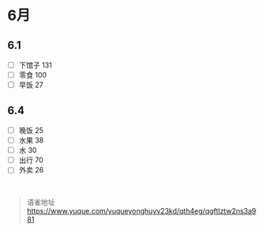 # 6月
## 6.1

- [ ] 下馆子 131
- [ ] 零食 100
- [ ] 早饭 27

## 6.4

- [ ] 晚饭 25
- [ ] 水果 38
- [ ] 水 30
- [ ] 出行 70
- [ ] 外卖 26

<br>
  
> 语雀地址 https://www.yuque.com/yuqueyonghuyv23kd/qth4eg/qgftlztw2ns3a981